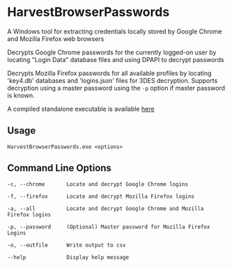 # HarvestBrowserPasswords
A Windows tool for extracting credentials locally stored by Google Chrome and Mozilla Firefox web browsers

Decrypts Google Chrome passwords for the currently logged-on user by locating "Login Data" database files and using DPAPI to decrypt passwords

Decrypts Mozilla Firefox passwords for all available profiles by locating 'key4.db' databases and 'logins.json' files for 3DES decryption. Supports decryption using a master password using the `-p` option if master password is known.

A compiled standalone executable is available [here](https://github.com/Apr4h/HarvestBrowserPasswords/releases)

## Usage
`HarvestBrowserPasswords.exe <options>`

## Command Line Options
```
-c, --chrome       Locate and decrypt Google Chrome logins

-f, --firefox      Locate and decrypt Mozilla Firefox logins

-a, --all          Locate and decrypt Google Chrome and Mozilla Firefox logins

-p, --password     (Optional) Master password for Mozilla Firefox Logins

-o, --outfile      Write output to csv

--help             Display help message
```
